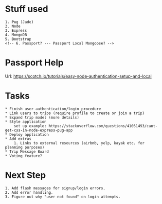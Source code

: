 # Stuff used

    1. Pug (Jade)
    2. Node
    3. Express
    4. MongoDB
    5. Bootstrap
    <!-- 6. Passport? --- Passport Local Mongoose? -->

# Passport Help

Url: https://scotch.io/tutorials/easy-node-authentication-setup-and-local

# Tasks

    * Finish user authentication/login procedure
    * Link users to trips (require profile to create or join a trip)
    * Expand trip model (more details)
    * Style application
        set up example: https://stackoverflow.com/questions/41051493/cant-get-css-in-node-express-pug-app
    * Deploy application
    * Add extras
        1. Links to external resources (airbnb, yelp, kayak etc. for planning purposes)
    * Trip Message Board
    * Voting feature?

# Next Step

    1. Add flash messages for signup/login errors.
    2. Add error handling.
    3. Figure out why "user not found" on login attempts.

